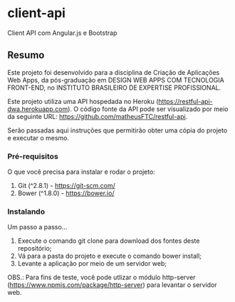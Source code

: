 # client-api
Client API com Angular.js e Bootstrap

## Resumo
Este projeto foi desenvolvido para a disciplina de Criação de Aplicações Web Apps, da pós-graduação em DESIGN WEB APPS COM TECNOLOGIA FRONT-END, no INSTITUTO BRASILEIRO DE EXPERTISE PROFISSIONAL.

Este projeto utiliza uma API hospedada no Heroku (https://restful-api-dwa.herokuapp.com). O código fonte da API pode ser visualizado por meio da seguinte URL: https://github.com/matheusFTC/restful-api.

Serão passadas aqui instruções que permitirão obter uma cópia do projeto e executar o mesmo.

### Pré-requisitos
O que você precisa para instalar e rodar o projeto:

1. Git (^2.8.1) - https://git-scm.com/
2. Bower (^1.8.0) - https://bower.io/

### Instalando
Um passo a passo...

1. Execute o comando git clone para download dos fontes deste repositório;
2. Vá para a pasta do projeto e execute o comando bower install;
3. Levante a aplicação por meio de um servidor web;

OBS.: Para fins de teste, você pode utlizar o módulo http-server (https://www.npmjs.com/package/http-server) para levantar o servidor web.
